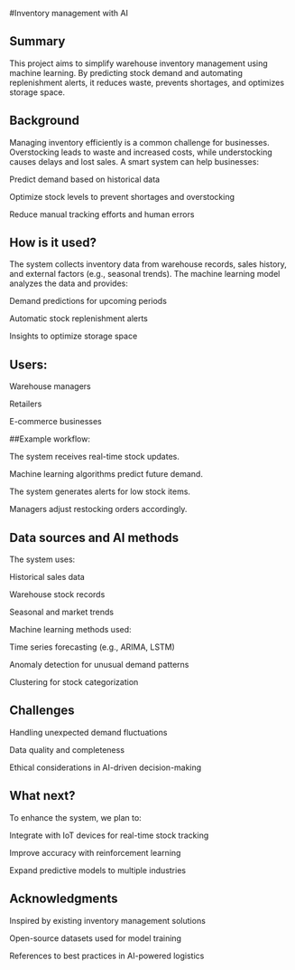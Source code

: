 #Inventory management with AI

## Summary

This project aims to simplify warehouse inventory management using machine learning. By predicting stock demand and automating replenishment alerts, it reduces waste, prevents shortages, and optimizes storage space.

## Background

Managing inventory efficiently is a common challenge for businesses. Overstocking leads to waste and increased costs, while understocking causes delays and lost sales. A smart system can help businesses:

Predict demand based on historical data

Optimize stock levels to prevent shortages and overstocking

Reduce manual tracking efforts and human errors

## How is it used?

The system collects inventory data from warehouse records, sales history, and external factors (e.g., seasonal trends). The machine learning model analyzes the data and provides:

Demand predictions for upcoming periods

Automatic stock replenishment alerts

Insights to optimize storage space

## Users:

Warehouse managers

Retailers

E-commerce businesses

##Example workflow:

The system receives real-time stock updates.

Machine learning algorithms predict future demand.

The system generates alerts for low stock items.

Managers adjust restocking orders accordingly.

## Data sources and AI methods

The system uses:

Historical sales data

Warehouse stock records

Seasonal and market trends

Machine learning methods used:

Time series forecasting (e.g., ARIMA, LSTM)

Anomaly detection for unusual demand patterns

Clustering for stock categorization

## Challenges

Handling unexpected demand fluctuations

Data quality and completeness

Ethical considerations in AI-driven decision-making

## What next?

To enhance the system, we plan to:

Integrate with IoT devices for real-time stock tracking

Improve accuracy with reinforcement learning

Expand predictive models to multiple industries

## Acknowledgments

Inspired by existing inventory management solutions

Open-source datasets used for model training

References to best practices in AI-powered logistics
